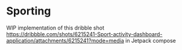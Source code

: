 # Sporting
WIP implementation of this dribble shot https://dribbble.com/shots/6215241-Sport-activity-dashboard-application/attachments/6215241?mode=media in Jetpack compose
